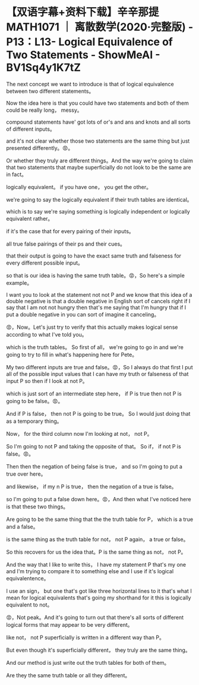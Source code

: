 # 【双语字幕+资料下载】辛辛那提 MATH1071 ｜ 离散数学(2020·完整版) - P13：L13- Logical Equivalence of Two Statements - ShowMeAI - BV1Sq4y1K7tZ

The next concept we want to introduce is that of logical equivalence between two different statements。

Now the idea here is that you could have two statements and both of them could be really long， messy。

 compound statements have' got lots of or's and ans and knots and all sorts of different inputs。

 and it's not clear whether those two statements are the same thing but just presented differently。😡。

Or whether they truly are different things。And the way we're going to claim that two statements that maybe superficially do not look to be the same are in fact。

 logically equivalent。 if you have one， you get the other。

 we're going to say the logically equivalent if their truth tables are identical。

 which is to say we're saying something is logically independent or logically equivalent rather。

 if it's the case that for every pairing of their inputs。

 all true false pairings of their ps and their cues。

 that their output is going to have the exact same truth and falseness for every different possible input。

 so that is our idea is having the same truth table。😡，So here's a simple example。

 I want you to look at the statement not not P and we know that this idea of a double negative is that a double negative in English sort of cancels right if I say that I am not not hungry then that's me saying that I'm hungry that if I put a double negative in you can sort of imagine it canceling。

😡，Now。Let's just try to verify that this actually makes logical sense according to what I've told you。

 which is the truth tables。 So first of all， we're going to go in and we're going to try to fill in what's happening here for Pete。

 My two different inputs are true and false。😡，So I always do that first I put all of the possible input values that I can have my truth or falseness of that input P so then if I look at not P。

 which is just sort of an intermediate step here， if P is true then not P is going to be false。😡。

And if P is false， then not P is going to be true。 So I would just doing that as a temporary thing。

 Now， for the third column now I'm looking at not， not P。

 So I'm going to not P and taking the opposite of that。 So if， if not P is false。😡。

Then then the negation of being false is true， and so I'm going to put a true over here。

 and likewise， if my n P is true， then the negation of a true is false。

 so I'm going to put a false down here。😡，And then what I've noticed here is that these two things。

Are going to be the same thing that the the truth table for P， which is a true and a false。

 is the same thing as the truth table for not， not P again， a true or false。

 So this recovers for us the idea that。P is the same thing as not， not P。

And the way that I like to write this， I have my statement P that's my one and I'm trying to compare it to something else and I use if it's logical equivalentence。

 I use an sign， but one that's got like three horizontal lines to it that's what I mean for logical equivalents that's going my shorthand for it this is logically equivalent to not。

😡，Not peak。And it's going to turn out that there's all sorts of different logical forms that may appear to be very different。

 like not， not P superficially is written in a different way than P。

 But even though it's superficially different， they truly are the same thing。

 And our method is just write out the truth tables for both of them。

 Are they the same truth table or all they different。

